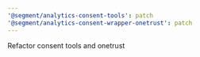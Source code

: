 ```yaml
---
'@segment/analytics-consent-tools': patch
'@segment/analytics-consent-wrapper-onetrust': patch
---
```


Refactor consent tools and onetrust
